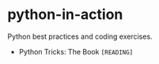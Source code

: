 # python-in-action
Python best practices and coding exercises.

- Python Tricks: The Book `[READING]`